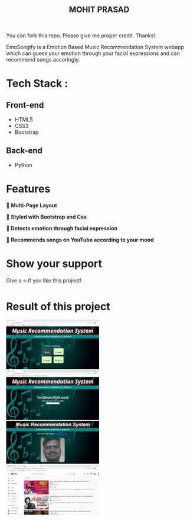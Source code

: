 <h2 align="center">
  MOHIT PRASAD
</h2>
<br/>


You can fork this repo. Please give me proper credit. Thanks!

EmoSongify is a Emotion Based Music Recommendation System webapp which can guess your emotion through your facial expressions and can recommend songs accoringly.<br/>

# Tech Stack :

## Front-end
- HTML5
- CSS3
- Bootstrap

## Back-end
- Python

# Features

**📖 Multi-Page Layout**

**🎨 Styled with Bootstrap and Css**

**🧑 Detects emotion through facial expression**

**🎼 Recommends songs on YouTube according to your mood**


# Show your support

Give a ⭐ if you like this project!

# Result of this project

<img src="static/1.png" width="50%" height="50%">
<img src="static/2.png" width="50%" height="50%">
<img src="static/5.png" width="50%" height="50%">
<img src="static/4.png" width="50%" height="50%">

